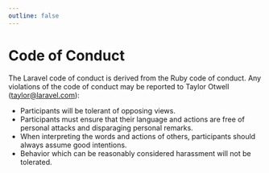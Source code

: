 ```yaml
---
outline: false
---
```


# Code of Conduct

The Laravel code of conduct is derived from the Ruby code of conduct. Any violations of the code of conduct may be reported to Taylor Otwell (taylor@laravel.com):

- Participants will be tolerant of opposing views.
- Participants must ensure that their language and actions are free of personal attacks and disparaging personal remarks.
- When interpreting the words and actions of others, participants should always assume good intentions.
- Behavior which can be reasonably considered harassment will not be tolerated.
